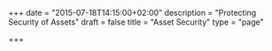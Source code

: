 +++
date = "2015-07-18T14:15:00+02:00"
description = "Protecting Security of Assets"
draft = false
title = "Asset Security"
type = "page"

+++
